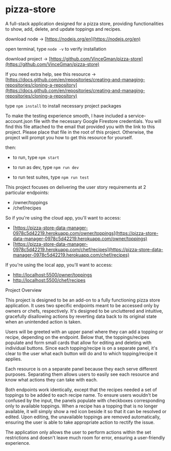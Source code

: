 # pizza-store
 A full-stack application designed for a pizza store, providing functionalities to show, add, delete, and update toppings and recipes.


download node -> [https://nodejs.org/en](https://nodejs.org/en)

open terminal, type `node -v` to verify installation


download project -> [https://github.com/VinceGman/pizza-store](https://github.com/VinceGman/pizza-store)

If you need extra help, see this resource -> [https://docs.github.com/en/repositories/creating-and-managing-repositories/cloning-a-repository](https://docs.github.com/en/repositories/creating-and-managing-repositories/cloning-a-repository)


type `npm install` to install necessary project packages


To make the testing experience smooth, I have included a service-account.json file with the necessary Google Firestore credentials. You will find this file attached to the email that provided you with the link to this project. Please place that file in the root of this project. Otherwise, the project will prompt you how to get this resource for yourself.


then: 

- to run, type `npm start`

- to run as dev, type `npm run dev`

- to run test suites, type `npm run test`


This project focuses on delivering the user story requirements at 2 particular endpoints:

- /owner/toppings
- /chef/recipes

So if you're using the cloud app, you'll want to access:

- [https://pizza-store-data-manager-0978c5d42219.herokuapp.com/owner/toppings](https://pizza-store-data-manager-0978c5d42219.herokuapp.com/owner/toppings)
- [https://pizza-store-data-manager-0978c5d42219.herokuapp.com/chef/recipes](https://pizza-store-data-manager-0978c5d42219.herokuapp.com/chef/recipes)

If you're using the local app, you'll want to access: 

- [http://localhost:5500/owner/toppings](http://localhost:5500/owner/toppings)
- [http://localhost:5500/chef/recipes](http://localhost:5500/chef/recipes)


Project Overview

This project is designed to be an add-on to a fully functioning pizza store application. It uses two specific endpoints meant to be accessed only by owners or chefs, respectively. It's designed to be uncluttered and intuitive, gracefully disallowing actions by reverting data back to its original state when an unintended action is taken.

Users will be greeted with an upper panel where they can add a topping or recipe, depending on the endpoint. Below that, the toppings/recipes populate and form small cards that allow for editing and deleting with individual buttons. Since each topping/recipe is on a separate panel, it's clear to the user what each button will do and to which topping/recipe it applies.

Each resource is on a separate panel because they each serve different purposes. Separating them allows users to easily see each resource and know what actions they can take with each.

Both endpoints work identically, except that the recipes needed a set of toppings to be added to each recipe name. To ensure users wouldn't be confused by the input, the panels populate with checkboxes corresponding only to available toppings. When a recipe has a topping that is no longer available, it will simply show a red icon beside it so that it can be resolved or edited. Upon editing, the unavailable toppings are removed automatically, ensuring the user is able to take appropriate action to rectify the issue.

The application only allows the user to perform actions within the set restrictions and doesn't leave much room for error, ensuring a user-friendly experience.